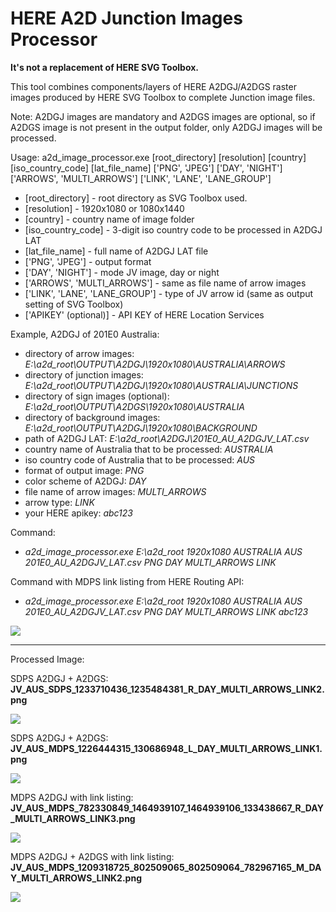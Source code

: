 # HERE A2D Junction Images Processor

**It's not a replacement of HERE SVG Toolbox.**

This tool combines components/layers of HERE A2DGJ/A2DGS raster images produced by HERE SVG Toolbox to complete Junction image files.

Note: A2DGJ images are mandatory and A2DGS images are optional, so if A2DGS image is not present in the output folder, only A2DGJ images will be processed.

Usage: a2d_image_processor.exe [root_directory] [resolution] [country] [iso_country_code] [lat_file_name] ['PNG', 'JPEG'] ['DAY', 'NIGHT'] ['ARROWS', 'MULTI_ARROWS'] ['LINK', 'LANE', 'LANE_GROUP']
* [root_directory] - root directory as SVG Toolbox used.
* [resolution] - 1920x1080 or 1080x1440
* [country] - country name of image folder
* [iso_country_code] - 3-digit iso country code to be processed in A2DGJ LAT
* [lat_file_name] - full name of A2DGJ LAT file
* ['PNG', 'JPEG'] - output format
* ['DAY', 'NIGHT'] - mode JV image, day or night
* ['ARROWS', 'MULTI_ARROWS'] - same as file name of arrow images
* ['LINK', 'LANE', 'LANE_GROUP'] - type of JV arrow id (same as output setting of SVG Toolbox)
* ['APIKEY' (optional)] - API KEY of HERE Location Services

Example, A2DGJ of 201E0 Australia:
* directory of arrow images: *E:\a2d_root\OUTPUT\A2DGJ\1920x1080\AUSTRALIA\ARROWS*
* directory of junction images: *E:\a2d_root\OUTPUT\A2DGJ\1920x1080\AUSTRALIA\JUNCTIONS*
* directory of sign images (optional): *E:\a2d_root\OUTPUT\A2DGS\1920x1080\AUSTRALIA*
* directory of background images: *E:\a2d_root\OUTPUT\A2DGJ\1920x1080\BACKGROUND*
* path of A2DGJ LAT: *E:\a2d_root\A2DGJ\201E0_AU_A2DGJV_LAT.csv*
* country name of Australia that to be processed: *AUSTRALIA*
* iso country code of Australia that to be processed: *AUS*
* format of output image: *PNG*
* color scheme of A2DGJ: *DAY*
* file name of arrow images: *MULTI_ARROWS*
* arrow type: *LINK* 
* your HERE apikey: *abc123*

Command:
* *a2d_image_processor.exe E:\a2d_root 1920x1080 AUSTRALIA AUS 201E0_AU_A2DGJV_LAT.csv PNG DAY MULTI_ARROWS LINK*

Command with MDPS link listing from HERE Routing API:
* *a2d_image_processor.exe E:\a2d_root 1920x1080 AUSTRALIA AUS 201E0_AU_A2DGJV_LAT.csv PNG DAY MULTI_ARROWS LINK abc123*

![](https://i.imgur.com/MsnXiwM.jpg)



---

Processed Image: 

SDPS A2DGJ + A2DGS:
**JV_AUS_SDPS_1233710436_1235484381_R_DAY_MULTI_ARROWS_LINK2.png**

![](https://i.imgur.com/hhXh0Yg.jpg)


SDPS A2DGJ + A2DGS:
**JV_AUS_MDPS_1226444315_130686948_L_DAY_MULTI_ARROWS_LINK1.png**

![](https://i.imgur.com/pDXJ4EP.jpg)

MDPS A2DGJ with link listing:
**JV_AUS_MDPS_782330849_1464939107_1464939106_133438667_R_DAY_MULTI_ARROWS_LINK3.png**

![](https://i.imgur.com/FRfTZnq.jpg)

MDPS A2DGJ + A2DGS with link listing:
**JV_AUS_MDPS_1209318725_802509065_802509064_782967165_M_DAY_MULTI_ARROWS_LINK2.png**

![](https://i.imgur.com/ZcQrYor.jpg)
